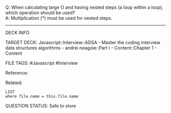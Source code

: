 Q: When calculating large O and having nested steps (a loop within a loop), which operation should be used?  
A: Multiplication (\*) must be used for nested steps.
<!--ID: 1693659901287-->

---

DECK INFO

TARGET DECK: Javascript::Interview::ADSA - Master the coding interview data structures algorithms - andrei neagoie::Part I - Content::Chapter 1 - Content

FILE TAGS: #Javascript #Interview

Reference:

Related:

```dataview
LIST
where file.name = this.file.name
```


QUESTION STATUS: Safe to store